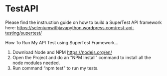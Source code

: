 # TestAPI

Please find the instruction guide on how to build a SuperTest API framework here: https://seleniumwithjavapython.wordpress.com/rest-api-testing/supertest/

How To Run My API Test using SuperTest Framework…

1. Download Node and NPM
	https://nodejs.org/en/
  2. Open the Project and do an “NPM Install” command to install all the node modules needed.
  3. Run command “npm test" to run my tests.
